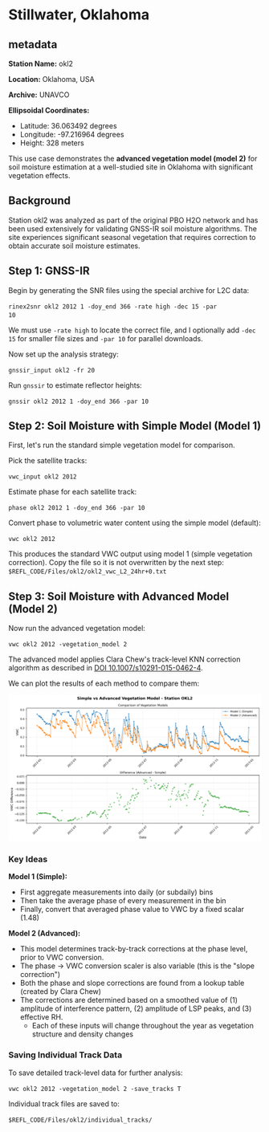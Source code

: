 # Stillwater, Oklahoma

## metadata

**Station Name:** okl2

**Location:** Oklahoma, USA

**Archive:** UNAVCO

**Ellipsoidal Coordinates:**

- Latitude: 36.063492 degrees
- Longitude: -97.216964 degrees
- Height: 328 meters

This use case demonstrates the **advanced vegetation model (model 2)** for soil moisture
estimation at a well-studied site in Oklahoma with significant vegetation effects.

## Background

Station okl2 was analyzed as part of the original PBO H2O network and has been used
extensively for validating GNSS-IR soil moisture algorithms. The site experiences
significant seasonal vegetation that requires correction to obtain accurate soil moisture
estimates.

## Step 1: GNSS-IR

Begin by generating the SNR files using the special archive for L2C data:

<code>rinex2snr okl2 2012 1 -doy_end 366 -rate high -dec 15 -par 10</code>

We must use <code>-rate high</code> to locate the correct file, and I optionally add <code>-dec 15</code> for smaller file sizes and <code>-par 10</code> for parallel downloads.

Now set up the analysis strategy:

<code>gnssir_input okl2 -fr 20</code>

Run <code>gnssir</code> to estimate reflector heights:

<code>gnssir okl2 2012 1 -doy_end 366 -par 10</code>

## Step 2: Soil Moisture with Simple Model (Model 1)

First, let's run the standard simple vegetation model for comparison.

Pick the satellite tracks:

<code>vwc_input okl2 2012</code>

Estimate phase for each satellite track:

<code>phase okl2 2012 1 -doy_end 366 -par 10</code>

Convert phase to volumetric water content using the simple model (default):

<code>vwc okl2 2012</code>

This produces the standard VWC output using model 1 (simple vegetation correction). Copy the file so it is not overwritten by the next step: <code>$REFL_CODE/Files/okl2/okl2_vwc_L2_24hr+0.txt </code>

## Step 3: Soil Moisture with Advanced Model (Model 2)

Now run the advanced vegetation model:

<code>vwc okl2 2012 -vegetation_model 2</code>

The advanced model applies Clara Chew's track-level KNN correction algorithm as described
in [DOI 10.1007/s10291-015-0462-4](https://doi.org/10.1007/s10291-015-0462-4).

We can plot the results of each method to compare them:

<img src="../_static/okl2_model_comparison.png" width="800">

### Key Ideas

**Model 1 (Simple):**
- First aggregate measurements into daily (or subdaily) bins
- Then take the average phase of every measurement in the bin
- Finally, convert that averaged phase value to VWC by a fixed scalar (1.48)

**Model 2 (Advanced):**
- This model determines track-by-track corrections at the phase level, prior to VWC conversion.
- The phase -> VWC conversion scaler is also variable (this is the "slope correction")
- Both the phase and slope corrections are found from a lookup table (created by Clara Chew)
- The corrections are determined based on a smoothed value of (1) amplitude of interference pattern, (2) amplitude of LSP peaks, and (3) effective RH. 
  - Each of these inputs will change throughout the year as vegetation structure and density changes

### Saving Individual Track Data

To save detailed track-level data for further analysis:

<code>vwc okl2 2012 -vegetation_model 2 -save_tracks T</code>

Individual track files are saved to:

<code>$REFL_CODE/Files/okl2/individual_tracks/</code>
